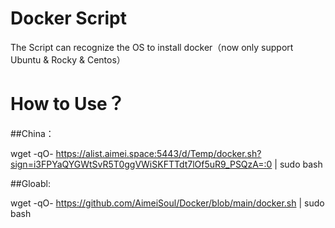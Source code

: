 # Docker Script
The Script can recognize the OS to install docker（now only support Ubuntu & Rocky & Centos）

# How to Use？

##China：

wget -qO- https://alist.aimei.space:5443/d/Temp/docker.sh?sign=i3FPYaQYGWtSvR5T0ggVWiSKFTTdt7lOf5uR9_PSQzA=:0 | sudo bash

##Gloabl:

wget -qO- https://github.com/AimeiSoul/Docker/blob/main/docker.sh | sudo bash
